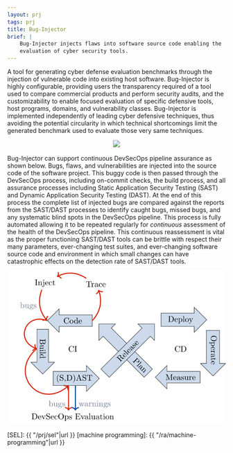 ```yaml
---
layout: prj
tags: prj
title: Bug-Injector
brief: |
    Bug-Injector injects flaws into software source code enabling the
    evaluation of cyber security tools.
---
```


A tool for generating cyber defense evaluation benchmarks through the
injection of vulnerable code into existing host software.
Bug-Injector is highly configurable, providing users the transparency
required of a tool used to compare commercial products and perform
security audits, and the customizability to enable focused evaluation
of specific defensive tools, host programs, domains, and vulnerability
classes.  Bug-Injector is implemented independently of leading cyber
defensive techniques, thus avoiding the potential circularity in which
technical shortcomings limit the generated benchmark used to evaluate
those very same techniques.

<center>
    <img src="{{ "/img/bi-pipeline.svg"|url }}" class="w3-padding w3-light-grey w3-round gt-smaller-on-small">
</center>

Bug-Injector can support continuous DevSecOps pipeline assurance as
shown below.  Bugs, flaws, and vulnerabilities are injected into the
source code of the software project.  This buggy code is then passed
through the DevSecOps process, including on-commit checks, the build
process, and all assurance processes including Static Application
Security Testing (SAST) and Dynamic Application Security Testing
(DAST).  At the end of this process the complete list of injected bugs
are compared against the reports from the SAST/DAST processes to
identify caught bugs, missed bugs, and any systematic blind spots in
the DevSecOps pipeline.  This process is fully automated allowing it
to be repeated regularly for *continuous* assessment of the health of
the DevSecOps pipeline. This continuous reassessment is vital as the
proper functioning SAST/DAST tools can be brittle with respect their
many parameters, ever-changing test suites, and ever-changing software
source code and environment in which small changes can have
catastrophic effects on the detection rate of SAST/DAST tools.

<center>
    <img src="/img/bi-ci-cd.svg" class="w3-padding w3-light-grey w3-round gt-smaller-on-small">
</center>

[SEL]: {{ "/prj/sel"|url }}
[machine programming]: {{ "/ra/machine-programming"|url }}
